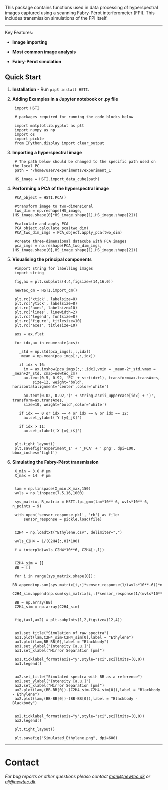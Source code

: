 This package contains functions used in data processing of hyperspectral images
captured using a scanning Fabry-Pérot interferometer (FPI). This includes transmission
simulations of the FPI itself.

-------------------

Key Features:

* **Image importing**

* **Most common image analysis**

* **Fabry-Pérot simulation**



## Quick Start


1. **Installation** - Run `pip3 install HSTI`.


2. **Adding Examples in a Jupyter notebook or .py file**

        import HSTI

        # packages required for running the code blocks below

        import matplotlib.pyplot as plt
        import numpy as np
        import os
        import pickle
        from IPython.display import clear_output

3. **Importing a hyperspectral image**

        # The path below should be changed to the specific path used on the local PC
        path = '/home/user/experiments/experiment_1'

        HS_image = HSTI.import_data_cube(path)

4. **Performing a PCA of the hyperspectral image**

        PCA_object = HSTI.PCA()

        #transform image to two-dimensional
        two_dim = np.reshape(HS_image,(HS_image.shape[0]*HS_image.shape[1],HS_image.shape[2]))

        #calculate and apply PCA
        PCA_object.calculate_pca(two_dim)
        PCA_two_dim_imgs = PCA_object.apply_pca(two_dim)

        #create three-dimensional datacube with PCA images
        pca_imgs = np.reshape(PCA_two_dim_imgs,(HS_image.shape[0],HS_image.shape[1],HS_image.shape[2]))


5. **Visualising the principal components**

        #import string for labelling images
        import string

        fig,ax = plt.subplots(4,4,figsize=(14,16.0))

        newtec_cm = HSTI.import_cm()

        plt.rc('xtick', labelsize=8)
        plt.rc('ytick', labelsize=8)
        plt.rc('axes', labelsize=10)
        plt.rc('lines', linewidth=2)
        plt.rc('legend', fontsize=8)
        plt.rc('figure', titlesize=10)
        plt.rc('axes', titlesize=10)

        axs = ax.flat

        for idx,ax in enumerate(axs):

          _std = np.std(pca_imgs[:,:,idx])
          _mean = np.mean(pca_imgs[:,:,idx])

          if idx < 16:
            im = ax.imshow(pca_imgs[:,:,idx],vmin = _mean-2*_std,vmax = _mean+2*_std, cmap=newtec_cm)
            ax.text(0.5, 0.92, 'PC' + str(idx+1), transform=ax.transAxes,
                size=12, weight='bold', horizontalalignment='center',color='white')

            ax.text(0.02, 0.92,'(' + string.ascii_uppercase[idx] + ')', transform=ax.transAxes,
            size=10, weight='bold',color='white')

          if idx == 0 or idx == 4 or idx == 8 or idx == 12:
            ax.set_ylabel('Y [y$_j$]')

          if idx > 11:
            ax.set_xlabel('X [x$_i$]')


        plt.tight_layout()
        plt.savefig('experiment_1' + '_PCA' + '.png', dpi=100, bbox_inches='tight')


6. **Simulating the Fabry-Pérot transmission**

        X_min = 3.6 # µm
        X_max = 14  # µm


        lam = np.linspace(X_min,X_max,150)
        wvls = np.linspace(7.5,16,1000)

        sys_matrix, R_matrix = HSTI.fpi_gmm(lam*10**-6, wvls*10**-6, n_points = 9)

        with open('sensor_response.pkl', 'rb') as file:
            sensor_response = pickle.load(file)


        C2H4 = np.loadtxt("Ethylene.csv", delimiter=",")

        wvls_C2H4 = 1/(C2H4[:,0]*100)

        f = interp1d(wvls_C2H4*10**6, C2H4[:,1])


        C2H4_sim = []
        BB = []

        for i in range(sys_matrix.shape[0]):
            BB.append(np.sum(sys_matrix[i,:]*sensor_response(1/(wvls*10**-6))*np.ones(len(wvls))))
            C2H4_sim.append(np.sum(sys_matrix[i,:]*sensor_response(1/(wvls*10**-6))*f(wvls)))

        BB = np.array(BB)
        C2H4_sim = np.array(C2H4_sim)


        fig,(ax1,ax2) = plt.subplots(1,2,figsize=(12,4))


        ax1.set_title("Simulation of raw spectra")
        ax1.plot(lam,C2H4_sim-C2H4_sim[0],label = "Ethylene")
        ax1.plot(lam,BB-BB[0],label = "Blackbody")
        ax1.set_ylabel("Intensity [a.u.]")
        ax1.set_xlabel("Mirror Separation [µm]")

        ax1.ticklabel_format(axis="y",style="sci",scilimits=(0,0))
        ax1.legend()


        ax2.set_title("Simulated spectra with BB as a reference")
        ax2.set_ylabel("Intensity [a.u.]")
        ax2.set_xlabel("Mirror Separation [µm]")
        ax2.plot(lam,(BB-BB[0])-(C2H4_sim-C2H4_sim[0]),label = "Blackbody - Ethylene")
        ax2.plot(lam,(BB-BB[0])-(BB-BB[0]),label = "Blackbody - Blackbody")


        ax2.ticklabel_format(axis="y",style="sci",scilimits=(0,0))
        ax2.legend()

        plt.tight_layout()

        plt.savefig("Simulated_Ethylene.png", dpi=600)


-------------------
# Contact

  *For bug reports or other questions please contact mani@newtec.dk or alj@newtec.dk.*
